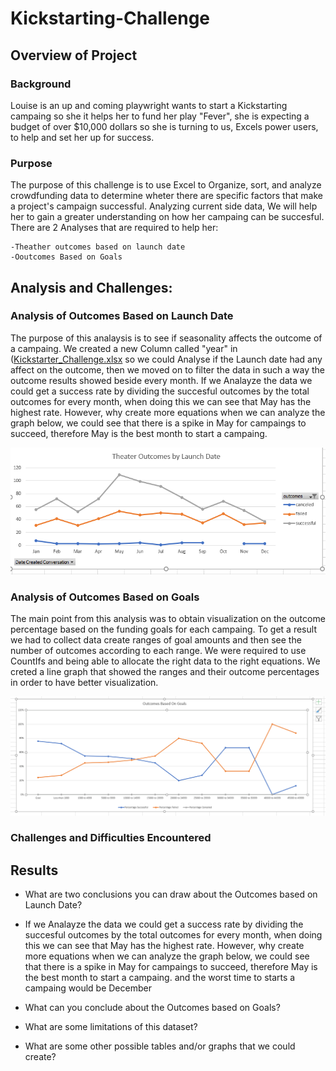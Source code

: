 # Kickstarting-Challenge

## Overview of Project

### Background
Louise is an up and coming playwright wants to start a Kickstarting campaing so she it helps her to fund her play "Fever", she is expecting a budget of over $10,000 dollars so she is turning to us, Excels power users,
to help and set her up for success. 

### Purpose 
The purpose of this challenge is to use Excel to Organize, sort, and analyze crowdfunding data to determine wheter there are specific factors that make a project's campaign successful. Analyzing current side data, We will
help her to gain a greater understanding on how her campaing can be succesful. There are 2 Analyses that are required to help her:
	
	-Theather outcomes based on launch date
	-Ooutcomes Based on Goals   

## Analysis and Challenges:

### Analysis of Outcomes Based on Launch Date
The purpose of this analaysis is to see if seasonality affects the outcome of a campaing. We created a new Column called "year" in ([Kickstarter_Challenge.xlsx](/Kickstarter_Challenge.xlsx) so we could Analyse if the Launch date had any affect on the outcome, then we moved on to filter the data in such a way the outcome results showed beside every month. If we Analayze the data we could get a success rate by dividing the succesful outcomes by the total outcomes for every month, when doing this we can see that May has the highest rate. However, why create more equations when we can analyze the graph below, we could see that there is a spike in May for campaings to succeed, therefore May is the best month to start a campaing.

![Theater_Outcomes_vs_Launch.png](resources/Theater_Outcomes_vs_Launch.png)


### Analysis of Outcomes Based on Goals
The main point from this analysis was to obtain visualization on the outcome percentage based on the funding goals for each campaing. To get a result we had to collect data create ranges of goal amounts and then see the number of outcomes according to each range. We were required to use CountIfs and being able to allocate the right data to the right equations. We creted a line graph that showed the ranges and their outcome percentages in order to have better visualization.

![Outcomes_vs_Goals.png](resources/Outcomes_vs_Goals.png)
 
### Challenges and Difficulties Encountered

## Results

- What are two conclusions you can draw about the Outcomes based on Launch Date?
- If we Analayze the data we could get a success rate by dividing the succesful outcomes by the total outcomes for every month, when doing this we can see that May has the highest rate. However, why create more equations when we can analyze the graph below, we could see that there is a spike in May for campaings to succeed, therefore May is the best month to start a campaing. and the worst time to starts a campaing would be December

- What can you conclude about the Outcomes based on Goals?

- What are some limitations of this dataset?

- What are some other possible tables and/or graphs that we could create?
